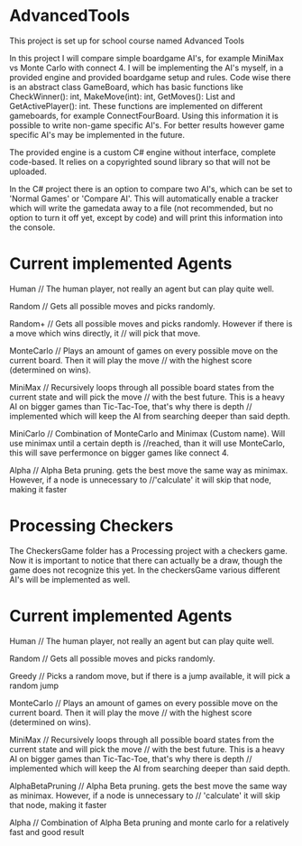 # AdvancedTools
This project is set up for school course named Advanced Tools

In this project I will compare simple boardgame AI's, for example MiniMax vs Monte Carlo with connect 4.
I will be implementing the AI's myself, in a provided engine and provided boardgame setup and rules. Code wise
there is an abstract class GameBoard, which has basic functions like CheckWinner(): int, MakeMove(int): int,
GetMoves(): List<int> and GetActivePlayer(): int. These functions are implemented on different gameboards, for example
ConnectFourBoard. Using this information it is possible to write non-game specific AI's. For better results however
game specific AI's may be implemented in the future.

The provided engine is a custom C# engine without interface, complete code-based. It relies on a copyrighted sound library
so that will not be uploaded. 

In the C# project there is an option to compare two AI's, which can be set to 'Normal Games' or 'Compare AI'. 
This will automatically enable a tracker which will write the gamedata away to a file (not recommended, but no option to turn it off yet,
except by code) and will print this information into the console.

Current implemented Agents
=======================================
Human         		// The human player, not really an agent but can play quite well.

Random        		// Gets all possible moves and picks randomly.

Random+       		// Gets all possible moves and picks randomly. However if there is a move which wins directly, it 
              		// will pick that move.

MonteCarlo    		// Plays an amount of games on every possible move on the current board. Then it will play the move
              		// with the highest score (determined on wins).

MiniMax       		// Recursively loops through all possible board states from the current state and will pick the move
              		// with the best future. This is a heavy AI on bigger games than Tic-Tac-Toe, that's why there is depth
              		// implemented which will keep the AI from searching deeper than said depth.

MiniCarlo     		// Combination of MonteCarlo and Minimax (Custom name). Will use minimax until a certain depth is
		 	//reached, than it will use MonteCarlo, this will save perfermonce on bigger games like connect 4.

Alpha	      		// Alpha Beta pruning. gets the best move the same way as minimax. However, if a node is unnecessary to
		 	//'calculate' it will skip that node, making it faster 

Processing Checkers
=======================================
The CheckersGame folder has a Processing project with a checkers game. Now it is important to notice that there can actually be a draw,
though the game does not recognize this yet. In the checkersGame various different AI's will be implemented as well.

Current implemented Agents
=======================================
Human         		// The human player, not really an agent but can play quite well.

Random        		// Gets all possible moves and picks randomly.

Greedy			// Picks a random move, but if there is a jump available, it will pick a random jump

MonteCarlo    		// Plays an amount of games on every possible move on the current board. Then it will play the move
              		// with the highest score (determined on wins).

MiniMax       		// Recursively loops through all possible board states from the current state and will pick the move
              		// with the best future. This is a heavy AI on bigger games than Tic-Tac-Toe, that's why there is depth
              		// implemented which will keep the AI from searching deeper than said depth.

AlphaBetaPruning  	// Alpha Beta pruning. gets the best move the same way as minimax. However, if a node is unnecessary to
		 	// 'calculate' it will skip that node, making it faster 

Alpha			// Combination of Alpha Beta pruning and monte carlo for a relatively fast and good result
